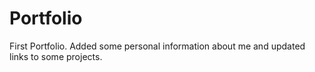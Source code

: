 # Portfolio

First Portfolio. Added some personal information about me and updated links to some projects. 
